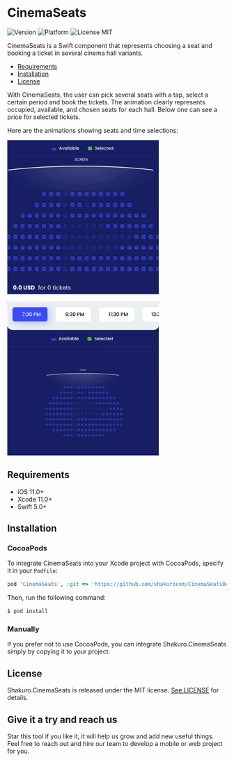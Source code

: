 <br><br>
# CinemaSeats
![Version](https://img.shields.io/badge/version-1.0.0-blue.svg)
![Platform](https://img.shields.io/badge/platform-iOS-lightgrey.svg)
![License MIT](https://img.shields.io/badge/license-MIT-green.svg)

CinemaSeats is a Swift component that represents choosing a seat and booking a ticket in several cinema hall variants. 

- [Requirements](#requirements)
- [Installation](#installation)
- [License](#license)

With CinemaSeats, the user can pick several seats with a tap, select a certain period and book the tickets. The animation clearly represents occupied, available, and chosen seats for each hall. Below one can see a price for selected tickets.  

Here are the animations showing seats and time selections:

![](Resources/selectedPlaces.gif)

![](Resources/selectedTime.gif)

## Requirements

- iOS 11.0+
- Xcode 11.0+
- Swift 5.0+

## Installation

### CocoaPods

To integrate CinemaSeats into your Xcode project with CocoaPods, specify it in your `Podfile`:

```ruby
pod 'CinemaSeats', :git => 'https://github.com/shakurocom/CinemaSeatsDemo.git', :commit => de939b1f1de3fa5a9d3981a750978aad9583ef20
```

Then, run the following command:

```bash
$ pod install
```

### Manually

If you prefer not to use CocoaPods, you can integrate Shakuro.CinemaSeats simply by copying it to your project.

## License

Shakuro.CinemaSeats is released under the MIT license. [See LICENSE](https://github.com/shakurocom/ScrollableTabs/blob/master/LICENSE.md) for details.

## Give it a try and reach us

Star this tool if you like it, it will help us grow and add new useful things. 
Feel free to reach out and hire our team to develop a mobile or web project for you.


